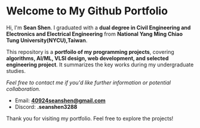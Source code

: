 # Welcome to My Github Portfolio

Hi, I'm **Sean Shen**. I graduated with a **dual degree in Civil Engineering and Electronics and Electrical Engineering** from **National Yang Ming Chiao Tung University(NYCU),Taiwan**.

This repository is a **portfoilo of my programming projects**, covering **algorithms, AI/ML, VLSI design, web development, and selected engineering project**. It summarizes the key works during my undergraduate studies.

*Feel free to contact me if you'd like further information or potential collaboration.*
- Email: **40924seanshen@gmail.com**
- Discord: **.seanshen3288**

Thank you for visiting my portfolio. Feel free to explore the projects!
